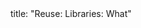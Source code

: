 <frontmatter>
title: "Reuse: Libraries: What"
</frontmatter>

<include src="navbar.md" boilerplate />

<include src="unit-inPage-asFlat.md" boilerplate />